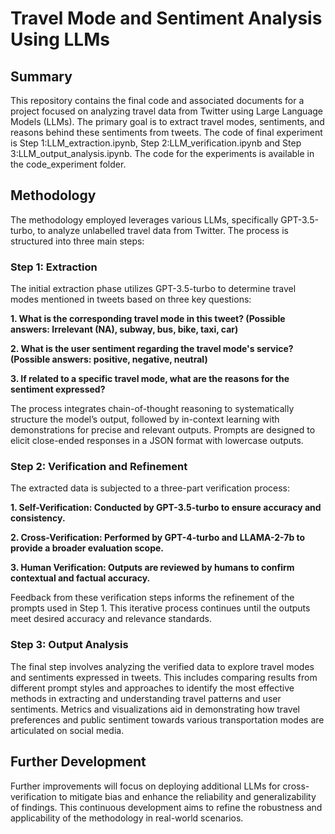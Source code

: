 # Travel Mode and Sentiment Analysis Using LLMs

## Summary
This repository contains the final code and associated documents for a project focused on analyzing travel data from Twitter using Large Language Models (LLMs). The primary goal is to extract travel modes, sentiments, and reasons behind these sentiments from tweets. The code of final experiment is Step 1:LLM_extraction.ipynb, Step 2:LLM_verification.ipynb and Step 3:LLM_output_analysis.ipynb. The code for the experiments is available in the code_experiment folder.

## Methodology
The methodology employed leverages various LLMs, specifically GPT-3.5-turbo, to analyze unlabelled travel data from Twitter. The process is structured into three main steps:

### Step 1: Extraction

The initial extraction phase utilizes GPT-3.5-turbo to determine travel modes mentioned in tweets based on three key questions:

**1. What is the corresponding travel mode in this tweet? (Possible answers: Irrelevant (NA), subway, bus, bike, taxi, car)**

**2. What is the user sentiment regarding the travel mode's service? (Possible answers: positive, negative, neutral)**

**3. If related to a specific travel mode, what are the reasons for the sentiment expressed?**

The process integrates chain-of-thought reasoning to systematically structure the model’s output, followed by in-context learning with demonstrations for precise and relevant outputs. Prompts are designed to elicit close-ended responses in a JSON format with lowercase outputs.

### Step 2: Verification and Refinement
The extracted data is subjected to a three-part verification process:

**1. Self-Verification: Conducted by GPT-3.5-turbo to ensure accuracy and consistency.**

**2. Cross-Verification: Performed by GPT-4-turbo and LLAMA-2-7b to provide a broader evaluation scope.**

**3. Human Verification: Outputs are reviewed by humans to confirm contextual and factual accuracy.**

Feedback from these verification steps informs the refinement of the prompts used in Step 1. This iterative process continues until the outputs meet desired accuracy and relevance standards.

### Step 3: Output Analysis
The final step involves analyzing the verified data to explore travel modes and sentiments expressed in tweets. This includes comparing results from different prompt styles and approaches to identify the most effective methods in extracting and understanding travel patterns and user sentiments. Metrics and visualizations aid in demonstrating how travel preferences and public sentiment towards various transportation modes are articulated on social media.

## Further Development
Further improvements will focus on deploying additional LLMs for cross-verification to mitigate bias and enhance the reliability and generalizability of findings. This continuous development aims to refine the robustness and applicability of the methodology in real-world scenarios.
